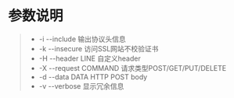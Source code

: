 # 参数说明

> + -i --include 输出协议头信息
> + -k --insecure 访问SSL网站不校验证书
> + -H --header LINE 自定义header
> + -X --request COMMAND 请求类型POST/GET/PUT/DELETE
> + -d --data DATA HTTP POST body
> + -v --verbose 显示冗余信息
